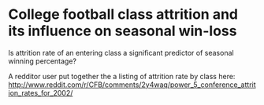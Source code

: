 # College football class attrition and its influence on seasonal win-loss
Is attrition rate of an entering class a significant predictor of seasonal winning percentage?

A redditor user put together the a listing of attrition rate by class here:
http://www.reddit.com/r/CFB/comments/2y4waq/power_5_conference_attrition_rates_for_2002/
